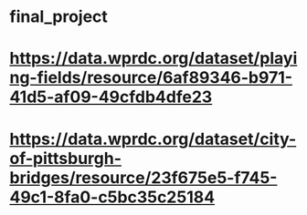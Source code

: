# final_project
# https://data.wprdc.org/dataset/playing-fields/resource/6af89346-b971-41d5-af09-49cfdb4dfe23
# https://data.wprdc.org/dataset/city-of-pittsburgh-bridges/resource/23f675e5-f745-49c1-8fa0-c5bc35c25184
